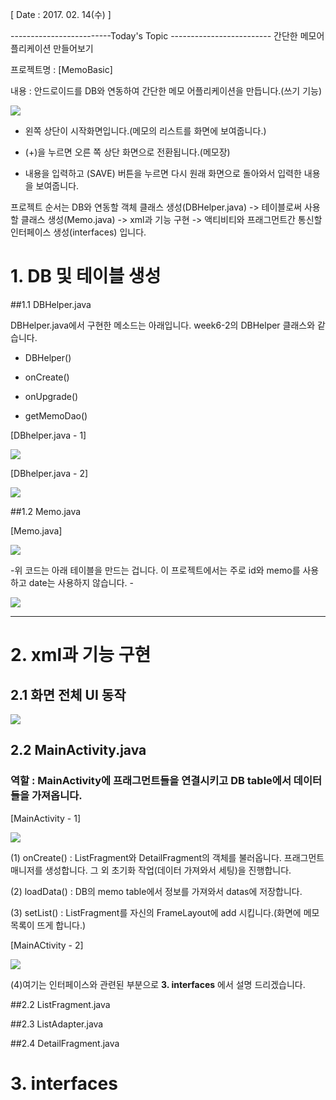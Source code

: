 [ Date : 2017. 02. 14(수) ]

-------------------------Today's Topic -------------------------
간단한 메모어플리케이션 만들어보기

 프로젝트명 : [MemoBasic]

 내용 : 안드로이드를 DB와 연동하여 간단한 메모 어플리케이션을 만듭니다.(쓰기 기능)

![](http://i.imgur.com/dfmLLOk.png)

- 왼쪽 상단이 시작화면입니다.(메모의 리스트를 화면에 보여줍니다.)

- (+)을 누르면 오른 쪽 상단 화면으로 전환됩니다.(메모장)

- 내용을 입력하고 (SAVE) 버튼을 누르면 다시 원래 화면으로 돌아와서 입력한 내용을 보여줍니다.

프로젝트 순서는 DB와 연동할 객체 클래스 생성(DBHelper.java) -> 테이블로써 사용할 클래스 생성(Memo.java) -> xml과 기능 구현 -> 액티비티와 프래그먼트간 통신할 인터페이스 생성(interfaces) 입니다.



# 1. DB 및 테이블 생성


##1.1 DBHelper.java

DBHelper.java에서 구현한 메소드는 아래입니다. week6-2의 DBHelper 클래스와 같습니다.

- DBHelper()

- onCreate()

- onUpgrade()

- getMemoDao() 

[DBhelper.java - 1]

![](http://i.imgur.com/3hCGPnM.png)

[DBhelper.java - 2]

![](http://i.imgur.com/XIn1p0e.png)

##1.2 Memo.java

[Memo.java]

![](http://i.imgur.com/V2ffPh3.png)

-위 코드는 아래 테이블을 만드는 겁니다. 이 프로젝트에서는 주로 id와 memo를 사용하고 date는 사용하지 않습니다. -

![](http://i.imgur.com/IRFnDWC.png)

-------------------------------------------------

# 2. xml과 기능 구현

## 2.1 화면 전체 UI 동작



![](http://i.imgur.com/DjbGx7Z.png)


## 2.2 MainActivity.java



### 역할 : MainActivity에 프래그먼트들을 연결시키고 DB table에서 데이터들을 가져옵니다.

[MainActivity - 1]

![](http://i.imgur.com/ku7cYle.png)

(1) onCreate() : ListFragment와 DetailFragment의 객체를 불러옵니다. 프래그먼트 매니저를 생성합니다. 그 외 초기화 작업(데이터 가져와서 세팅)을 진행합니다.

(2) loadData() : DB의 memo table에서 정보를 가져와서 datas에 저장합니다.

(3) setList() : ListFragment를 자신의 FrameLayout에 add 시킵니다.(화면에 메모 목록이 뜨게 합니다.)

[MainACtivity - 2]

![](http://i.imgur.com/Nil2iLV.png)

(4)여기는 인터페이스와 관련된 부분으로 **3. interfaces** 에서 설명 드리겠습니다.

##2.2 ListFragment.java

##2.3 ListAdapter.java

##2.4 DetailFragment.java



# 3. interfaces

